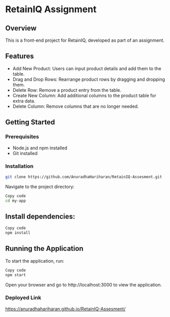 # RetainIQ Assignment

## Overview
This is a front-end project for RetainIQ, developed as part of an assignment. 

## Features
- Add New Product: Users can input product details and add them to the table.
- Drag and Drop Rows: Rearrange product rows by dragging and dropping them.
- Delete Row: Remove a product entry from the table.
- Create New Column: Add additional columns to the product table for extra data.
- Delete Column: Remove columns that are no longer needed.

## Getting Started

### Prerequisites
- Node.js and npm installed
- Git installed

### Installation
```bash
git clone https://github.com/AnuradhaHariharan/RetainIQ-Assesment.git 
```
Navigate to the project directory:
```bash
Copy code
cd my-app
```
## Install dependencies:
```bash
Copy code
npm install
```
## Running the Application
To start the application, run:

```bash
Copy code
npm start
```
Open your browser and go to http://localhost:3000 to view the application.

### Deployed Link
https://anuradhahariharan.github.io/RetainIQ-Assesment/

